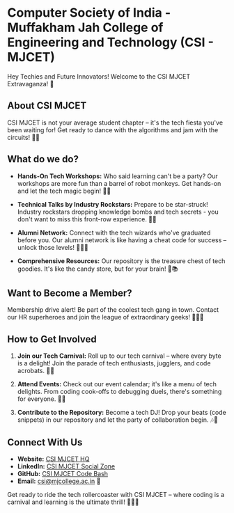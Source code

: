 # Computer Society of India - Muffakham Jah College of Engineering and Technology (CSI - MJCET)

Hey Techies and Future Innovators! Welcome to the CSI MJCET Extravaganza! 🌟

## About CSI MJCET

CSI MJCET is not your average student chapter – it's the tech fiesta you've been waiting for! Get ready to dance with the algorithms and jam with the circuits! 🎉🔧

## What do we do?

- **Hands-On Tech Workshops:** Who said learning can't be a party? Our workshops are more fun than a barrel of robot monkeys. Get hands-on and let the tech magic begin! 🤖🎩

- **Technical Talks by Industry Rockstars:** Prepare to be star-struck! Industry rockstars dropping knowledge bombs and tech secrets - you don't want to miss this front-row experience. 🌟🎤

- **Alumni Network:** Connect with the tech wizards who've graduated before you. Our alumni network is like having a cheat code for success – unlock those levels! 🧙‍♂️🚀

- **Comprehensive Resources:** Our repository is the treasure chest of tech goodies. It's like the candy store, but for your brain! 🍬📚

## Want to Become a Member?

Membership drive alert! Be part of the coolest tech gang in town. Contact our HR superheroes and join the league of extraordinary geeks! 🦸‍♂️🚀

## How to Get Involved

1. **Join our Tech Carnival:** Roll up to our tech carnival – where every byte is a delight! Join the parade of tech enthusiasts, jugglers, and code acrobats. 🎪👾

2. **Attend Events:** Check out our event calendar; it's like a menu of tech delights. From coding cook-offs to debugging duels, there's something for everyone. 📅🍕

3. **Contribute to the Repository:** Become a tech DJ! Drop your beats (code snippets) in our repository and let the party of collaboration begin. 🎶🕺

## Connect With Us

- **Website:** [CSI MJCET HQ](#)
- **LinkedIn:** [CSI MJCET Social Zone](https://www.linkedin.com/company/csi-mjcet/mycompany/)
- **GitHub:** [CSI MJCET Code Bash](https://github.com/csi-mj)
- **Email:** [csi@mjcollege.ac.in](mailto:csi@mjcollege.ac.in) 📧

Get ready to ride the tech rollercoaster with CSI MJCET – where coding is a carnival and learning is the ultimate thrill! 🎢👩‍💻
